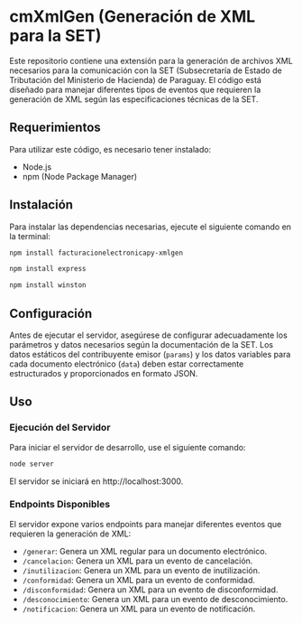 # cmXmlGen (Generación de XML para la SET)

Este repositorio contiene una extensión para la generación de archivos XML necesarios para la comunicación con la SET (Subsecretaría de Estado de Tributación del Ministerio de Hacienda) de Paraguay. El código está diseñado para manejar diferentes tipos de eventos que requieren la generación de XML según las especificaciones técnicas de la SET.

## Requerimientos

Para utilizar este código, es necesario tener instalado:

- Node.js
- npm (Node Package Manager)

## Instalación

Para instalar las dependencias necesarias, ejecute el siguiente comando en la terminal:

```bash
npm install facturacionelectronicapy-xmlgen
```
```bash
npm install express
```
```bash
npm install winston
```
## Configuración

Antes de ejecutar el servidor, asegúrese de configurar adecuadamente los parámetros y datos necesarios según la documentación de la SET. Los datos estáticos del contribuyente emisor (`params`) y los datos variables para cada documento electrónico (`data`) deben estar correctamente estructurados y proporcionados en formato JSON.

## Uso

### Ejecución del Servidor

Para iniciar el servidor de desarrollo, use el siguiente comando:

```bash
node server
```
El servidor se iniciará en http://localhost:3000.

### Endpoints Disponibles

El servidor expone varios endpoints para manejar diferentes eventos que requieren la generación de XML:

- `/generar`: Genera un XML regular para un documento electrónico.
- `/cancelacion`: Genera un XML para un evento de cancelación.
- `/inutilizacion`: Genera un XML para un evento de inutilización.
- `/conformidad`: Genera un XML para un evento de conformidad.
- `/disconformidad`: Genera un XML para un evento de disconformidad.
- `/desconocimiento`: Genera un XML para un evento de desconocimiento.
- `/notificacion`: Genera un XML para un evento de notificación.



